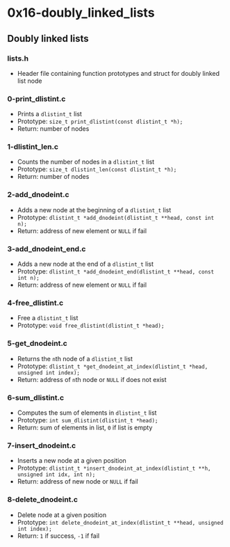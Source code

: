 # 0x16-doubly_linked_lists 
 
## Doubly linked lists
### lists.h
* Header file containing function prototypes and struct for doubly linked list node

### 0-print_dlistint.c
* Prints a `dlistint_t` list
* Prototype: `size_t print_dlistint(const dlistint_t *h);`
* Return: number of nodes

### 1-dlistint_len.c
* Counts the number of nodes in a `dlistint_t` list
* Prototype: `size_t dlistint_len(const dlistint_t *h);`
* Return: number of nodes

### 2-add_dnodeint.c
* Adds a new node at the beginning of a `dlistint_t` list
* Prototype: `dlistint_t *add_dnodeint(dlistint_t **head, const int n);`
* Return: address of new element or `NULL` if fail

### 3-add_dnodeint_end.c
* Adds a new node at the end of a `dlistint_t` list
* Prototype: `dlistint_t *add_dnodeint_end(dlistint_t **head, const int n);`
* Return: address of new element or `NULL` if fail

### 4-free_dlistint.c
* Free a `dlistint_t` list
* Prototype: `void free_dlistint(dlistint_t *head);`

### 5-get_dnodeint.c
* Returns the `n`th node of a `dlistint_t` list
* Prototype: `dlistint_t *get_dnodeint_at_index(dlistint_t *head, unsigned int index);`
* Return: address of `n`th node or `NULL` if does not exist

### 6-sum_dlistint.c
* Computes the sum of elements in `dlistint_t` list
* Prototype: `int sum_dlistint(dlistint_t *head);`
* Return: sum of elements in list, `0` if list is empty

### 7-insert_dnodeint.c
* Inserts a new node at a given position
* Prototype: `dlistint_t *insert_dnodeint_at_index(dlistint_t **h, unsigned int idx, int n);`
* Return: address of new node or `NULL` if fail

### 8-delete_dnodeint.c
* Delete node at a given position
* Prototype: `int delete_dnodeint_at_index(dlistint_t **head, unsigned int index);`
* Return: `1` if success, `-1` if fail
